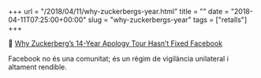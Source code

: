 +++
url = "/2018/04/11/why-zuckerbergs-year.html"
title = ""
date = "2018-04-11T07:25:00+00:00"
slug = "why-zuckerbergs-year"
tags = ["retalls"]
+++

📎 [Why Zuckerberg’s 14-Year Apology Tour Hasn’t Fixed Facebook](https://www.wired.com/story/why-zuckerberg-15-year-apology-tour-hasnt-fixed-facebook/)

Facebook no és una comunitat; és un règim de vigilància unilateral i altament rendible.
